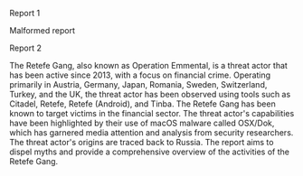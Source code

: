 
Report 1

Malformed report





Report 2

The Retefe Gang, also known as Operation Emmental, is a threat actor that has been active since 2013, with a focus on financial crime. Operating primarily in Austria, Germany, Japan, Romania, Sweden, Switzerland, Turkey, and the UK, the threat actor has been observed using tools such as Citadel, Retefe, Retefe (Android), and Tinba. The Retefe Gang has been known to target victims in the financial sector. The threat actor's capabilities have been highlighted by their use of macOS malware called OSX/Dok, which has garnered media attention and analysis from security researchers. The threat actor's origins are traced back to Russia. The report aims to dispel myths and provide a comprehensive overview of the activities of the Retefe Gang.


